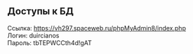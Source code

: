 ## Доступы к БД

Ссылка: https://vh297.spaceweb.ru/phpMyAdmin8/index.php<br>
Логин: duircianos<br>
Пароль: tbTEPWCCth4d!gAT
